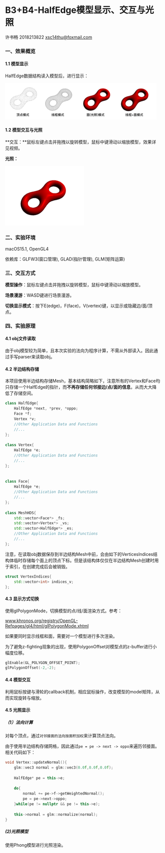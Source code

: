 # B3+B4-HalfEdge模型显示、交互与光照

许书畅 2018213822 xsc14thu@foxmail.com

### 一、效果概览

#### 1.1 模型显示

HalfEdge数据结构读入模型后，进行显示：

<img src="./Output/最终效果_模型显示.png" alt="最终效果_模型显示" style="zoom:48%;" />

#### 1.2 模型交互与光照

**交互：**鼠标左键点击并拖拽以旋转模型，鼠标中键滑动以缩放模型，效果详见视频。

**光照：**

<img src="./Output/最终效果_光照.png" alt="最终效果_光照" style="zoom: 25%;" />

### 二、实验环境

macOS15.1, OpenGL4

依赖库：GLFW3(窗口管理), GLAD(指针管理), GLM(矩阵运算)



### 三、交互方式

**模型操作**：鼠标左键点击并拖拽以旋转模型，鼠标中键滑动以缩放模型。

**场景漫游**：WASD键进行场景漫游。

**切换显示模式**：按下E(edge)，F(face)，V(vertex)键，以显示或隐藏边/面/顶点。



### 四、实验原理

#### 4.1 obj文件读取

由于obj模型较为简单，且本次实验的法向为程序计算，不需从外部读入。因此通过手写parser来读取obj。

#### **4.2 半边结构存储**

本项目使用半边结构存储Mesh，基本结构简略如下，注意所有的Vertex和Face均只存储一个HalfEdge的指针，而**不再存储任何邻接边/点/面的信息**，从而大大降低了存储空间。

```c++
class HalfEdge{
    HalfEdge *next, *prev, *oppo;
    Face *f;
    Vertex *v;
    //Other Application Data and Functions
  	//...
};

class Vertex{
    HalfEdge *e;
    //Other Application Data and Functions
  	//...
};


class Face{
    HalfEdge *e;
    //Other Application Data and Functions
  	//...
};

class MeshHDS{
    std::vector<Face*> _fs;
    std::vector<Vertex*> _vs;
    std::vector<HalfEdge*> _es;
    //Other Application Data and Functions
  	//...
};
```

注意，在读取obj数据保存到半边结构Mesh中前，会由如下的VerticesIndices结构体临时存储每个面上的顶点下标。但是该结构体仅仅在半边结构Mesh创建时用于索引，在创建完成后会被销毁。

```C++
struct VertexIndices{
    std::vector<int> indices_v;
};
```

#### 4.3 显示方式切换

使用glPolygonMode，切换模型的点/线/面渲染方式。参考：

www.khronos.org/registry/OpenGL-Refpages/gl4/html/glPolygonMode.xhtml

如果要同时显示线框和面，需要对一个模型进行多次渲染。



为了避免z-fighting现象的出现，使用PolygonOffset对模型点的z-buffer进行小幅度位移。

```C++
glEnable(GL_POLYGON_OFFSET_POINT);
glPolygonOffset(-2,-2);
```

#### 4.4 模型交互

利用鼠标按键与滑轮的callback机制，相应鼠标操作，改变模型的model矩阵，从而实现旋转与缩放。

#### 4.5 光照显示

##### （1）法向计算

对每个顶点，通过`对邻接面的法向按面积加权`来计算顶点法向。

由于使用半边结构存储网格，因此通过`pe = pe -> next -> oppo`来遍历邻接面。相关代码如下：

```c++
void Vertex::updateNormal(){
    glm::vec3 normal = glm::vec3(0.0f,0.0f,0.0f);
    
    HalfEdge* pe = this->e;
    
    do{
        normal += pe->f->getWeightedNormal();
        pe = pe->next->oppo;
    }while(pe != nullptr && pe != this->e);
    
    this->normal = glm::normalize(normal);
}
```

##### (2)光照模型

使用Phong模型进行光照渲染。